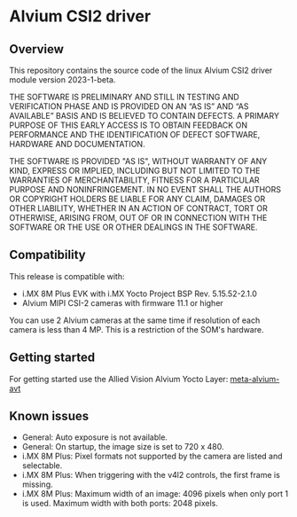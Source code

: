 # Alvium CSI2 driver

## Overview
This repository contains the source code of the linux Alvium CSI2 driver module version 2023-1-beta. 

THE SOFTWARE IS PRELIMINARY AND STILL IN TESTING AND VERIFICATION PHASE AND IS PROVIDED ON AN “AS IS” AND “AS AVAILABLE” BASIS AND IS BELIEVED TO CONTAIN DEFECTS. A PRIMARY PURPOSE OF THIS EARLY ACCESS IS TO OBTAIN FEEDBACK ON PERFORMANCE AND THE IDENTIFICATION OF DEFECT SOFTWARE, HARDWARE AND DOCUMENTATION.

THE SOFTWARE IS PROVIDED "AS IS", WITHOUT WARRANTY OF ANY KIND, EXPRESS OR IMPLIED, INCLUDING BUT NOT LIMITED TO THE WARRANTIES OF MERCHANTABILITY, FITNESS FOR A PARTICULAR PURPOSE AND NONINFRINGEMENT. IN NO EVENT SHALL THE AUTHORS OR COPYRIGHT HOLDERS BE LIABLE FOR ANY CLAIM, DAMAGES OR OTHER LIABILITY, WHETHER IN AN ACTION OF CONTRACT, TORT OR OTHERWISE, ARISING FROM, OUT OF OR IN CONNECTION WITH THE SOFTWARE OR THE USE OR OTHER DEALINGS IN THE SOFTWARE.

## Compatibility
This release is compatible with:
- i.MX 8M Plus EVK with i.MX Yocto Project BSP Rev. 5.15.52-2.1.0
- Alvium MIPI CSI-2 cameras with firmware 11.1 or higher

You can use 2 Alvium cameras at the same time if resolution of each camera is less than 4 MP. This is a restriction of the SOM's hardware.

## Getting started

For getting started use the Allied Vision Alvium Yocto Layer: [meta-alvium-avt](https://github.com/alliedvision/meta-alvium-avt)

## Known issues
-  General: Auto exposure is not available.
-  General: On startup, the image size is set to 720 x 480.
-  i.MX 8M Plus: Pixel formats not supported by the camera are listed and selectable.
-  i.MX 8M Plus: When triggering with the v4l2 controls, the first frame is missing.
-  i.MX 8M Plus: Maximum width of an image: 4096 pixels when only port 1 is used. Maximum width with both ports: 2048 pixels.

